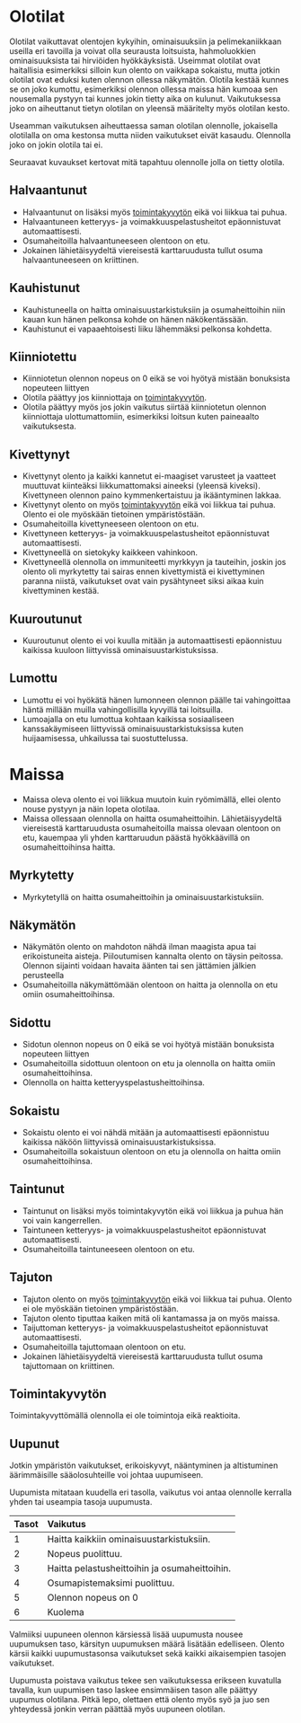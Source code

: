 # Olotilat
Olotilat vaikuttavat olentojen kykyihin, ominaisuuksiin ja pelimekaniikkaan useilla eri tavoilla ja voivat olla seurausta loitsuista, hahmoluokkien ominaisuuksista tai hirviöiden hyökkäyksistä. Useimmat olotilat ovat haitallisia esimerkiksi silloin kun olento on vaikkapa sokaistu, mutta jotkin olotilat ovat eduksi kuten olennon ollessa näkymätön.
Olotila kestää kunnes se on joko kumottu, esimerkiksi olennon ollessa maissa hän kumoaa sen nousemalla pystyyn tai kunnes jokin tietty aika on kulunut. Vaikutuksessa joko on aiheuttanut tietyn olotilan on yleensä määritelty myös olotilan kesto.

Useamman vaikutuksen aiheuttaessa saman olotilan olennolle, jokaisella olotilalla on oma kestonsa mutta niiden vaikutukset eivät kasaudu. Olennolla joko on jokin olotila tai ei.

Seuraavat kuvaukset kertovat mitä tapahtuu olennolle jolla on tietty olotila.

## Halvaantunut
* Halvaantunut on lisäksi myös [toimintakyvytön](#toimintakyvytön) eikä voi liikkua tai puhua.
* Halvaantuneen ketteryys- ja voimakkuuspelastusheitot epäonnistuvat automaattisesti.
* Osumaheitoilla halvaantuneeseen olentoon on etu.
* Jokainen lähietäisyydeltä viereisestä karttaruudusta tullut osuma halvaantuneeseen on kriittinen.

## Kauhistunut
* Kauhistuneella on haitta ominaisuustarkistuksiin ja osumaheittoihin niin kauan kun hänen pelkonsa kohde on hänen näkökentässään.
* Kauhistunut ei vapaaehtoisesti liiku lähemmäksi pelkonsa kohdetta.

## Kiinniotettu
* Kiinniotetun olennon nopeus on 0 eikä se voi hyötyä mistään bonuksista nopeuteen liittyen
* Olotila päättyy jos kiinniottaja on [toimintakyvytön](#toimintakyvytön).
* Olotila päättyy myös jos jokin vaikutus siirtää kiinniotetun olennon kiinniottaja ulottumattomiin, esimerkiksi loitsun kuten paineaalto vaikutuksesta. 

## Kivettynyt
* Kivettynyt olento ja kaikki kannetut ei-maagiset varusteet ja vaatteet muuttuvat kiinteäksi liikkumattomaksi aineeksi (yleensä kiveksi). Kivettyneen olennon paino kymmenkertaistuu ja ikääntyminen lakkaa. 
* Kivettynyt olento on myös [toimintakyvytön](#toimintakyvytön) eikä voi liikkua tai puhua. Olento ei ole myöskään tietoinen ympäristöstään.
* Osumaheitoilla kivettyneeseen olentoon on etu.
* Kivettyneen ketteryys- ja voimakkuuspelastusheitot epäonnistuvat automaattisesti.
* Kivettyneellä on sietokyky kaikkeen vahinkoon.
* Kivettyneellä olennolla on immuniteetti myrkkyyn ja tauteihin, joskin jos olento oli myrkytetty tai sairas ennen kivettymistä ei kivettyminen paranna niistä, vaikutukset ovat vain pysähtyneet siksi aikaa kuin kivettyminen kestää.

## Kuuroutunut
* Kuuroutunut olento ei voi kuulla mitään ja automaattisesti epäonnistuu kaikissa kuuloon liittyvissä ominaisuustarkistuksissa.

## Lumottu
* Lumottu ei voi hyökätä hänen lumonneen olennon päälle tai vahingoittaa häntä millään muilla vahingollisilla kyvyillä tai loitsuilla. 
* Lumoajalla on etu lumottua kohtaan kaikissa sosiaaliseen kanssakäymiseen liittyvissä ominaisuustarkistuksissa kuten huijaamisessa, uhkailussa tai suostuttelussa.

# Maissa
* Maissa oleva olento ei voi liikkua muutoin kuin ryömimällä, ellei olento nouse pystyyn ja näin lopeta olotilaa.
* Maissa ollessaan olennolla on haitta osumaheittoihin.
Lähietäisyydeltä viereisestä karttaruudusta osumaheitoilla maissa olevaan olentoon on etu, kauempaa yli yhden karttaruudun päästä hyökkäävillä on osumaheittoihinsa haitta.

## Myrkytetty
* Myrkytetyllä on haitta osumaheittoihin ja ominaisuustarkistuksiin.

## Näkymätön
* Näkymätön olento on mahdoton nähdä ilman maagista apua tai erikoistuneita aisteja. Piiloutumisen kannalta olento on täysin peitossa. Olennon sijainti voidaan havaita äänten tai sen jättämien jälkien perusteella 
* Osumaheitoilla näkymättömään olentoon on haitta ja olennolla on etu omiin osumaheittoihinsa.

## Sidottu
* Sidotun olennon nopeus on 0 eikä se voi hyötyä mistään bonuksista nopeuteen liittyen
* Osumaheitoilla sidottuun olentoon on etu ja olennolla on haitta omiin osumaheittoihinsa.
* Olennolla on haitta ketteryyspelastusheittoihinsa.

## Sokaistu
* Sokaistu olento ei voi nähdä mitään ja automaattisesti epäonnistuu kaikissa näköön liittyvissä ominaisuustarkistuksissa.
* Osumaheitoilla sokaistuun olentoon on etu ja olennolla on haitta omiin osumaheittoihinsa.

## Taintunut
* Taintunut on lisäksi myös toimintakyvytön eikä voi liikkua ja puhua hän voi vain kangerrellen.
* Taintuneen ketteryys- ja voimakkuuspelastusheitot epäonnistuvat automaattisesti.
* Osumaheitoilla taintuneeseen olentoon on etu.

## Tajuton
* Tajuton olento on myös [toimintakyvytön](#toimintakyvytön) eikä voi liikkua tai puhua. Olento ei ole myöskään tietoinen ympäristöstään.
* Tajuton olento tiputtaa kaiken mitä oli kantamassa ja on myös maissa.
* Taijuttoman ketteryys- ja voimakkuuspelastusheitot epäonnistuvat automaattisesti.
* Osumaheitoilla tajuttomaan olentoon on etu.
*  Jokainen lähietäisyydeltä viereisestä karttaruudusta tullut osuma tajuttomaan on kriittinen.

## Toimintakyvytön
Toimintakyvyttömällä olennolla ei ole toimintoja eikä reaktioita.

## Uupunut
Jotkin ympäristön vaikutukset, erikoiskyvyt, nääntyminen ja altistuminen äärimmäisille sääolosuhteille voi johtaa uupumiseen.

Uupumista mitataan kuudella eri tasolla, vaikutus voi antaa olennolle kerralla yhden tai useampia tasoja uupumusta.  


| Tasot | Vaikutus |
|:------|:---------|
| 1     | Haitta kaikkiin ominaisuustarkistuksiin. |
| 2     | Nopeus puolittuu. |
| 3     | Haitta pelastusheittoihin ja osumaheittoihin. |
| 4     | Osumapistemaksimi puolittuu. |
| 5     | Olennon nopeus on 0 |
| 6     | Kuolema |

Valmiiksi uupuneen olennon kärsiessä lisää uupumusta nousee uupumuksen taso, kärsityn uupumuksen määrä lisätään edelliseen. Olento kärsii kaikki uupumustasonsa vaikutukset sekä kaikki aikaisempien tasojen vaikutukset.

Uupumusta poistava vaikutus tekee sen vaikutuksessa erikseen kuvatulla tavalla, kun uupumisen taso laskee ensimmäisen tason alle päättyy uupumus olotilana. Pitkä lepo, olettaen että olento myös syö ja juo sen yhteydessä jonkin verran päättää myös uupuneen olotilan.

